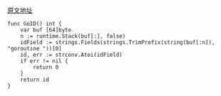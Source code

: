 ```获取goroutine的pid
```
[原文地址](http://colobu.com/2016/04/01/how-to-get-goroutine-id/)

	func GoID() int {
		var buf [64]byte
		n := runtime.Stack(buf[:], false)
		idField := strings.Fields(strings.TrimPrefix(string(buf[:n]), "goroutine "))[0]
		id, err := strconv.Atoi(idField)
		if err != nil {
			return 0
		}
		return id
	}